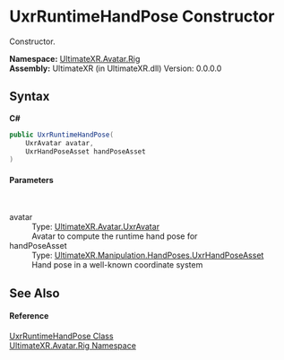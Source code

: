 # UxrRuntimeHandPose Constructor 
 

Constructor.

**Namespace:**&nbsp;<a href="N_UltimateXR_Avatar_Rig">UltimateXR.Avatar.Rig</a><br />**Assembly:**&nbsp;UltimateXR (in UltimateXR.dll) Version: 0.0.0.0

## Syntax

**C#**<br />
``` C#
public UxrRuntimeHandPose(
	UxrAvatar avatar,
	UxrHandPoseAsset handPoseAsset
)
```


#### Parameters
&nbsp;<dl><dt>avatar</dt><dd>Type: <a href="T_UltimateXR_Avatar_UxrAvatar">UltimateXR.Avatar.UxrAvatar</a><br />Avatar to compute the runtime hand pose for</dd><dt>handPoseAsset</dt><dd>Type: <a href="T_UltimateXR_Manipulation_HandPoses_UxrHandPoseAsset">UltimateXR.Manipulation.HandPoses.UxrHandPoseAsset</a><br />Hand pose in a well-known coordinate system</dd></dl>

## See Also


#### Reference
<a href="T_UltimateXR_Avatar_Rig_UxrRuntimeHandPose">UxrRuntimeHandPose Class</a><br /><a href="N_UltimateXR_Avatar_Rig">UltimateXR.Avatar.Rig Namespace</a><br />